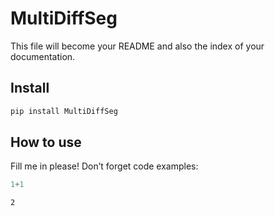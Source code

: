 MultiDiffSeg
================

<!-- WARNING: THIS FILE WAS AUTOGENERATED! DO NOT EDIT! -->

This file will become your README and also the index of your
documentation.

## Install

``` sh
pip install MultiDiffSeg
```

## How to use

Fill me in please! Don’t forget code examples:

``` python
1+1
```

    2
